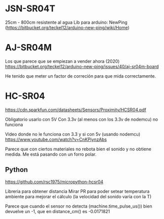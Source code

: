 # JSN-SR04T
25cm - 800cm
resistente al agua
Lib para arduino: NewPing (https://bitbucket.org/teckel12/arduino-new-ping/wiki/Home)

# AJ-SR04M
Los que parece que se empiezan a vender ahora (2020)
https://bitbucket.org/teckel12/arduino-new-ping/issues/40/aj-sr04m-board

He tenido que meter un factor de correción para que mida correctamente.


# HC-SR04
https://cdn.sparkfun.com/datasheets/Sensors/Proximity/HCSR04.pdf

Obligatorio usarlo con 5V
Con 3.3v (al menos con los 3.3v de nodemcu) no funciona

Video donde no le funciona con 3.3 y si con 5v (usando nodemcu)
https://www.youtube.com/watch?v=CnKPiynzAbs

Parece que con ciertos materiales no rebota bien el sonido y no obtiene medida.
Me está pasando con un forro polar.


## Python
https://github.com/rsc1975/micropython-hcsr04

Libreria para obtener distancia
Mirar PR para poder setear temperatura ambiente para mejorar el cálculo (la velocidad del sonido varía con la T)


Parece que cuando el sensor no detecta (machine.time_pulse_us()) bien devuelve un -1, que en distance_cm() es -0.0171821
